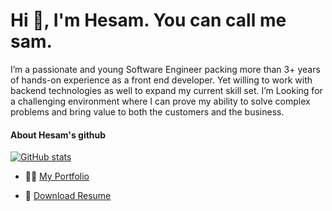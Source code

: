 # Hi 👋, I'm Hesam. You can call me sam.

I’m a passionate and young Software Engineer packing more than 3+ years of hands-on experience as a front end developer. Yet willing to work with backend technologies as well to expand my current skill set. I’m Looking for a challenging environment where I can prove my ability to solve complex problems and bring value to both the customers and the business.

#### About Hesam's github
[![GitHub stats](https://github-readme-stats.vercel.app/api?username=hesamZandian&count_private=true&show_icons=false&include_all_commits=true&hide_title=true&theme=gruvbox&bg_color=0D1117&border_color=0D1117&text_color=ffffff)](https://github.com/anuraghazra/github-readme-stats)

- 👨‍💻 [My Portfolio](https://hesamzandian.dev)

- 📄 [Download Resume](https://drive.google.com/file/d/16uzJHH6B-AJcwGBukONPNy9WwPCLY1cv/view)
